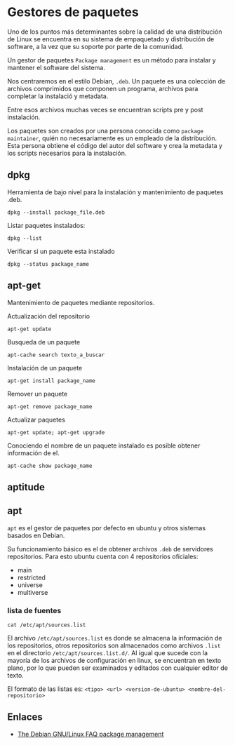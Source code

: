 # Gestores de paquetes

Uno de los puntos más determinantes sobre la calidad de una distribución de Linux se encuentra en su sistema de empaquetado y distribución de software, a la vez que su soporte por parte de la comunidad.

Un gestor de paquetes `Package management` es un método para instalar y mantener el software del sistema.

Nos centraremos en el estilo Debian, `.deb`. Un paquete es una colección de archivos comprimidos que componen un programa, archivos para completar la instalació y metadata.

Entre esos archivos muchas veces se encuentran scripts pre y post instalación.

Los paquetes son creados por una persona conocida como `package maintainer`, quién no necesariamente es un empleado de la distribución. Esta persona obtiene el código del autor del software y crea la metadata y los scripts necesarios para la instalación.

## dpkg

Herramienta de bajo nivel para la instalación y mantenimiento de paquetes .deb.

`dpkg --install package_file.deb`

Listar paquetes instalados:

`dpkg --list`

Verificar si un paquete esta instalado

`dpkg --status package_name`

## apt-get

Mantenimiento de paquetes mediante repositorios.

Actualización del repositorio

`apt-get update`

Busqueda de un paquete

`apt-cache search texto_a_buscar`

Instalación de un paquete

`apt-get install package_name`

Remover un paquete

`apt-get remove package_name`

Actualizar paquetes

`apt-get update; apt-get upgrade`

Conociendo el nombre de un paquete instalado es posible obtener información de el.

`apt-cache show package_name`

## aptitude

## apt

`apt` es el gestor de paquetes por defecto en ubuntu y otros sistemas basados en Debian.

Su funcionamiento básico es el de obtener archivos `.deb` de servidores repositorios. Para esto ubuntu cuenta con 4 repositorios oficiales:

- main
- restricted
- universe
- multiverse

### lista de fuentes

`cat /etc/apt/sources.list`

El archivo `/etc/apt/sources.list` es donde se almacena la información de los repositorios, otros repositorios son almacenados como archivos `.list` en el directorio `/etc/apt/sources.list.d/`. Al igual que sucede con la mayoría de los archivos de configuración en linux, se encuentran en texto plano, por lo que pueden ser examinados y editados con cualquier editor de texto.

El formato de las listas es:
`<tipo> <url> <version-de-ubuntu> <nombre-del-repositorio>`

## Enlaces

- [The Debian GNU/Linux FAQ package management](http://www.debian.org/doc/FAQ/ch-pkgtools.en.html)